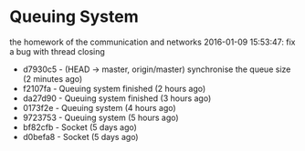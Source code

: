 # Queuing System
the homework of the communication and networks
2016-01-09 15:53:47: fix a bug with thread closing
* d7930c5 - (HEAD -> master, origin/master) synchronise the queue size (2 minutes ago) <fzls>
* f2107fa - Queuing system finished (2 hours ago) <fzls>
* da27d90 - Queuing system finished (3 hours ago) <fzls>
* 0173f2e - Queuing system (4 hours ago) <fzls>
* 9723753 - Queuing system (5 hours ago) <fzls>
* bf82cfb - Socket (5 days ago) <fzls>
* d0befa8 - Socket (5 days ago) <fzls>
